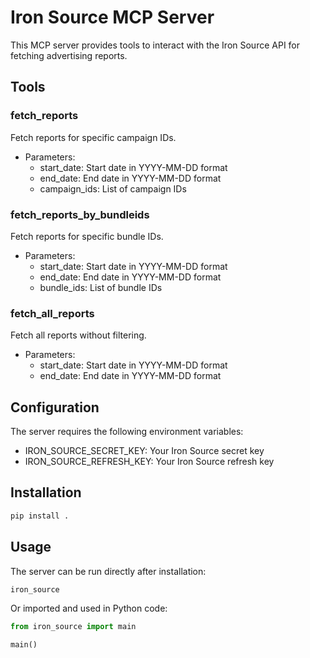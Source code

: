 # Iron Source MCP Server

This MCP server provides tools to interact with the Iron Source API for fetching advertising reports.

## Tools

### fetch_reports
Fetch reports for specific campaign IDs.
- Parameters:
  - start_date: Start date in YYYY-MM-DD format
  - end_date: End date in YYYY-MM-DD format
  - campaign_ids: List of campaign IDs

### fetch_reports_by_bundleids
Fetch reports for specific bundle IDs.
- Parameters:
  - start_date: Start date in YYYY-MM-DD format
  - end_date: End date in YYYY-MM-DD format
  - bundle_ids: List of bundle IDs

### fetch_all_reports
Fetch all reports without filtering.
- Parameters:
  - start_date: Start date in YYYY-MM-DD format
  - end_date: End date in YYYY-MM-DD format

## Configuration

The server requires the following environment variables:
- IRON_SOURCE_SECRET_KEY: Your Iron Source secret key
- IRON_SOURCE_REFRESH_KEY: Your Iron Source refresh key

## Installation

```bash
pip install .
```

## Usage

The server can be run directly after installation:

```bash
iron_source
```

Or imported and used in Python code:

```python
from iron_source import main

main()
```
